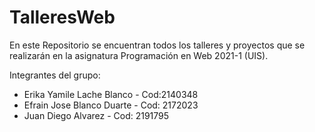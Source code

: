 # TalleresWeb

En este Repositorio se encuentran todos los talleres y proyectos que se realizarán en la asignatura Programación en Web 2021-1 (UIS). 

Integrantes del grupo:
- Erika Yamile Lache Blanco - Cod:2140348
- Efrain Jose Blanco Duarte - Cod: 2172023
- Juan Diego Alvarez - Cod: 2191795

